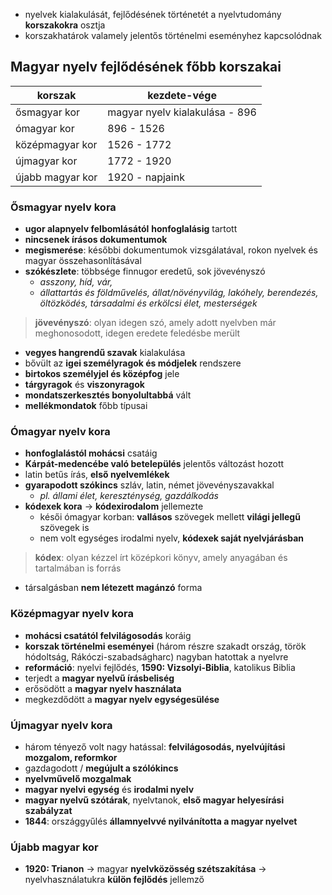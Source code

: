 - nyelvek kialakulását, fejlődésének történetét a nyelvtudomány **korszakokra** osztja
- korszakhatárok valamely jelentős történelmi eseményhez kapcsolódnak
## Magyar nyelv fejlődésének főbb korszakai
| korszak          | kezdete-vége                   |
| ---------------- | ------------------------------ |
| ősmagyar kor     | magyar nyelv kialakulása - 896 |
| ómagyar kor      | 896 - 1526                     |
| középmagyar kor  | 1526 - 1772                    |
| újmagyar kor     | 1772 - 1920                    |
| újabb magyar kor | 1920 - napjaink                |
### Ősmagyar nyelv kora
- **ugor alapnyelv felbomlásától** **honfoglalásig** tartott
- **nincsenek írásos dokumentumok**
- **megismerése**: későbbi dokumentumok vizsgálatával, rokon nyelvek és magyar összehasonlításával
- **szókészlete**: többsége finnugor eredetű, sok jövevényszó
	- *asszony, híd, vár,* 
	- *állattartás és földművelés, állat/növényvilág, lakóhely, berendezés, öltözködés, társadalmi és erkölcsi élet, mesterségek*
> **jövevényszó**: olyan idegen szó, amely adott nyelvben már meghonosodott, idegen eredete feledésbe merült
- **vegyes hangrendű szavak** kialakulása
- bővült az **igei személyragok és módjelek** rendszere
- **birtokos személyjel és középfog** jele
- **tárgyragok** és **viszonyragok**
- **mondatszerkesztés bonyolultabbá** vált
- **mellékmondatok** főbb típusai
### Ómagyar nyelv kora
- **honfoglalástól mohácsi** csatáig
- **Kárpát-medencébe való betelepülés** jelentős változást hozott
- latin betűs írás, **első nyelvemlékek**
- **gyarapodott szókincs** szláv, latin, német jövevényszavakkal
	- *pl. állami élet, kereszténység, gazdálkodás*
- **kódexek kora** -> **kódexirodalom** jellemezte
	- késői ómagyar korban: **vallásos** szövegek mellett **világi jellegű** szövegek is
	- nem volt egységes irodalmi nyelv, **kódexek saját nyelvjárásban**
> **kódex**: olyan kézzel írt középkori könyv, amely anyagában és tartalmában is forrás
- társalgásban **nem létezett magánzó** forma
### Középmagyar nyelv kora
- **mohácsi csatától felvilágosodás** koráig
- **korszak történelmi eseményei** (három részre szakadt ország, török hódoltság, Rákóczi-szabadságharc) nagyban hatottak a nyelvre
- **reformáció**: nyelvi fejlődés, **1590: Vizsolyi-Biblia**, katolikus Biblia
- terjedt a **magyar nyelvű írásbeliség**
- erősödött a **magyar nyelv használata**
- megkezdődött a **magyar nyelv egységesülése**
### Újmagyar nyelv kora
- három tényező volt nagy hatással: **felvilágosodás, nyelvújítási mozgalom, reformkor**
- gazdagodott / **megújult a szólókincs**
- **nyelvművelő mozgalmak**
- **magyar nyelvi egység** és **irodalmi nyelv**
- **magyar nyelvű szótárak**, nyelvtanok, **első magyar helyesírási szabályzat**
- **1844**: országgyűlés **államnyelvvé nyilvánította a magyar nyelvet**
### Újabb magyar kor
- **1920: Trianon** -> magyar **nyelvközösség szétszakítása** -> nyelvhasználatukra **külön fejlődés** jellemző
